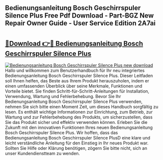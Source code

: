 ## Bedienungsanleitung Bosch Geschirrspuler Silence Plus Free Pdf Download - Part-BGZ New Repair Owner Guide - User Service Edition 2A7ai

# <h2><a href="http://df4839k.blite.top/?on=Bedienungsanleitung+Bosch+Geschirrspuler+Silence+Plus">🔗Download 👉🔴 Bedienungsanleitung Bosch Geschirrspuler Silence Plus</a></h2>

[![Bedienungsanleitung Bosch Geschirrspuler Silence Plus new download](https://i.imgur.com/lujVjoI.png)](http://df4839k.blite.top/?on=Bedienungsanleitung+Bosch+Geschirrspuler+Silence+Plus)
Hallo und willkommen zum Benutzerhandbuch für Ihr neu integriertes Bedienungsanleitung Bosch Geschirrspuler Silence Plus. Dieser Leitfaden soll Ihnen helfen, das Beste aus Ihrem Produkt herauszuholen, indem er einen umfassenden Überblick über seine Merkmale, Funktionen und Vorteile bietet. Sie finden Schritt-für-Schritt-Anleitungen für Installation, Verwendung, Wartung und Fehlerbehebung. Bevor Sie Ihr Bedienungsanleitung Bosch Geschirrspuler Silence Plus verwenden, nehmen Sie sich bitte einen Moment Zeit, um dieses Handbuch sorgfältig zu lesen. Es enthält wichtige Informationen zur Einrichtung, zum Betrieb, zur Wartung und zur Fehlerbehebung des Produkts, um sicherzustellen, dass Sie das Produkt sicher und effektiv verwenden können. Erleben Sie die Zukunft mit den innovativen Funktionen Ihres neuen Bedienungsanleitung Bosch Geschirrspuler Silence Plus. Wir hoffen, dass das Bedienungsanleitung Bosch Geschirrspuler Silence PlusD eine klare und leicht verständliche Anleitung für den Einstieg in Ihr neues Produkt war. Sollten Sie Hilfe oder Klärung benötigen, zögern Sie bitte nicht, sich an unser Kundendienstteam zu wenden.
